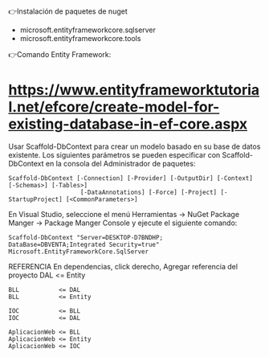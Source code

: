 ﻿
👉Instalación de paquetes de nuget

- microsoft.entityframeworkcore.sqlserver
- microsoft.entityframeworkcore.tools

👉Comando Entity Framework:
# https://www.entityframeworktutorial.net/efcore/create-model-for-existing-database-in-ef-core.aspx
Usar Scaffold-DbContext para crear un modelo basado en su base de datos existente. Los siguientes
parámetros se pueden especificar con Scaffold-DbContext en la consola del Administrador de paquetes:

    Scaffold-DbContext [-Connection] [-Provider] [-OutputDir] [-Context] [-Schemas>] [-Tables>] 
                        [-DataAnnotations] [-Force] [-Project] [-StartupProject] [<CommonParameters>]

En Visual Studio, seleccione el menú Herramientas -> NuGet Package Manger -> Package Manger Console y
ejecute el siguiente comando:

    Scaffold-DbContext "Server=DESKTOP-D7BNDHP; DataBase=DBVENTA;Integrated Security=true" Microsoft.EntityFrameworkCore.SqlServer


REFERENCIA
En dependencias, click derecho, Agregar referencia del proyecto
    DAL           <= Entity

    BLL           <= DAL
    BLL           <= Entity

    IOC           <= BLL
    IOC           <= DAL

    AplicacionWeb <= BLL
    AplicacionWeb <= Entity
    AplicacionWeb <= IOC

